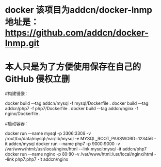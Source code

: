 # docker 该项目为addcn/docker-lnmp 地址是：https://github.com/addcn/docker-lnmp.git
# 本人只是为了方便使用保存在自己的GitHub 侵权立删

#构建镜像：

docker build --tag addcn/mysql -f mysql/Dockerfile .
docker build --tag addcn/php7 -f php7/Dockerfile .
docker build --tag addcn/nginx -f nginx/Dockerfile .

#启动容器：

docker run --name mysql -p 3306:3306 -v /root/bo/data/mysql:/var/lib/mysql -e MYSQL_ROOT_PASSWORD=123456 -it addcn/mysql
docker run --name php7 -p 9000:9000 -v /var/www/html:/usr/local/nginx/html --link mysql:mysql -it addcn/php7
docker run --name nginx -p 80:80 -v /var/www/html:/usr/local/nginx/html --link php7:php7 -it addcn/nginx


